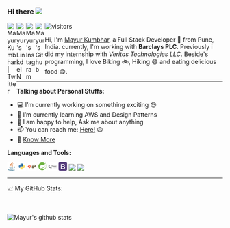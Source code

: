 ### Hi there <img src="https://media.giphy.com/media/hvRJCLFzcasrR4ia7z/giphy.gif" width="25px">

<a href="https://twitter.com/themayurkumbhar">
  <img align="left" alt="Mayur Kumbhar | Twitter" width="22px" src="https://cdn.jsdelivr.net/npm/simple-icons@v3/icons/twitter.svg" />
</a>
<a href="https://www.linkedin.com/in/mayurkumbhar/">
  <img align="left" alt="Mayur's LinkdeIN" width="22px" src="https://cdn.jsdelivr.net/npm/simple-icons@v3/icons/linkedin.svg" />
</a>
<a href="https://www.instagram.com/themayurkumbhar/">
  <img align="left" alt="Mayur's Instagram" width="22px" src="https://cdn.jsdelivr.net/npm/simple-icons@v3/icons/instagram.svg" />
</a>
<a href="https://www.github.com/themayurkumbhar/">
  <img align="left" alt="Mayur's Github" width="22px" src="https://cdn.jsdelivr.net/npm/simple-icons@v3/icons/github.svg" />
</a>

![visitors](https://visitor-badge.glitch.me/badge?page_id=mayukumbhar.mayukumbhar)
&nbsp;

Hi, I'm [Mayur Kumbhar](https://themayurkumbhar.github.io/), a Full Stack Developer 🚀 from Pune, India. 
currently, I'm working with **Barclays PLC**. Previously i did my internship with *Veritas Technologies LLC*. 
Beside's programming, I love Biking :bike:, Hiking :sweat_smile: and eating delicious food :yum:.

---

**Talking about Personal Stuffs:**

- ‍💻 I’m currently working on something exciting :sunglasses:
- 🌱 I’m currently learning AWS and Design Patterns
- 💬 I am happy to help, Ask me about anything
- 📫 You can reach me: [Here!](mailto:mayur.kumbhar@outlook.com) :smiley:
- 📝 [Know More](https://drive.google.com/file/d/16GUvrpDHC38i0Kl2DrUK2sdCelo5Wchn/view)

**Languages and Tools:**  

<code><img height="20" src="https://raw.githubusercontent.com/github/explore/80688e429a7d4ef2fca1e82350fe8e3517d3494d/topics/java/java.png"></code>
<code><img height="20" src="https://raw.githubusercontent.com/github/explore/80688e429a7d4ef2fca1e82350fe8e3517d3494d/topics/python/python.png"></code>
<code><img height="20" src="https://raw.githubusercontent.com/github/explore/80688e429a7d4ef2fca1e82350fe8e3517d3494d/topics/git/git.png"></code>
<code><img height="20" src="https://raw.githubusercontent.com/github/explore/80688e429a7d4ef2fca1e82350fe8e3517d3494d/topics/spring-boot/spring-boot.png"></code>
<code><img height="20" src="https://raw.githubusercontent.com/github/explore/80688e429a7d4ef2fca1e82350fe8e3517d3494d/topics/flask/flask.png"></code>
<code><img height="20" src="https://raw.githubusercontent.com/github/explore/80688e429a7d4ef2fca1e82350fe8e3517d3494d/topics/bootstrap/bootstrap.png"></code>
<code><img height="20" src="https://kafka.apache.org/images/apache-kafka.png"></code>
<code><img height="20" src="http://activemq.apache.org/assets/img/activemq_logo_black_small.png"></code>

---

<summary>📈 My GitHub Stats: </summary>

&nbsp;

![Mayur's github stats](https://github-readme-stats.vercel.app/api?username=themayurkumbhar)



